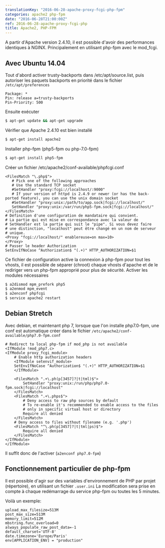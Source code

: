 ```yaml
---
translationKey: "2016-06-28-apache-proxy-fcgi-php-fpm"
categories: apache2 php-fpm
date: "2016-06-28T21:00:00Z"
ref: 2016-06-28-apache-proxy-fcgi-php
title: Apache2, PHP-FPM
---
```


A partir d'Apache version 2.4.10, il est possible d'avoir des performances identiques à NGINX.
Principalement en utilisant php-fpm avec le mod_fcgi.

## Avec Ubuntu 14.04
Tout d'abord activer trusty-backports dans /etc/apt/source.list,
puis autoriser les paquets backports en priorité dans le fichier `/etc/apt/preferences`
```
Package: *
Pin: release a=trusty-backports
Pin-Priority: 500
```

Ensuite exécuter
```bash
$ apt-get update && apt-get upgrade
```

Vérifier que Apache 2.4.10 est bien installé
```bash
$ apt-get install apache2
```

Installer php-fpm (php5-fpm ou php-7.0-fpm)
```bash
$ apt-get install php5-fpm
```

Créer un fichier /etc/apache2/conf-available/phpfcgi.conf
```
<FilesMatch "\.php$">
   # Pick one of the following approaches
   # Use the standard TCP socket
   #SetHandler "proxy:fcgi://localhost/:9000"
   # If your version of httpd is 2.4.9 or newer (or has the back-ported feature), you can use the unix domain socket
   #SetHandler "proxy:unix:/path/to/app.sock|fcgi://localhost/"
   SetHandler "proxy:unix:/var/run/php5-fpm.sock|fcgi://localhost/"
</FilesMatch>
# Définition d'une configuration de mandataire qui convient.
# La partie qui est mise en correspondance avec la valeur de
# SetHandler est la partie qui suit le "pipe". Si vous devez faire
# une distinction, "localhost" peut être changé en un nom de serveur
# unique.
<Proxy "fcgi://localhost/" enablereuse=on max=10>
</Proxy>
# Passer le header Authorization
SetEnvIfNoCase ^Authorization$ "(.+)" HTTP_AUTHORIZATION=$1
```

Ce fichier de configuration active la connexion à php-fpm pour tout les vhosts, il est possible de séparer (chroot) chaque vhosts d'apache et de le rediriger vers un php-fpm approprié pour plus de sécurité.
Activer les modules nécessaires
```bash
$ a2dismod mpm_prefork php5
$ a2enmod mpm_event
$ a2enconf phpfcgi
$ service apache2 restart
```

## Debian Stretch
Avec debian, et maintenant php 7, lorsque que l'on installe php7.0-fpm,
une conf est automatique créer dans le fichier `/etc/apache2/conf-available/php7.0-fpm.conf`
```
# Redirect to local php-fpm if mod_php is not available
<IfModule !mod_php7.c>
<IfModule proxy_fcgi_module>
    # Enable http authorization headers
    <IfModule setenvif_module>
    SetEnvIfNoCase ^Authorization$ "(.+)" HTTP_AUTHORIZATION=$1
    </IfModule>

    <FilesMatch ".+\.ph(p[3457]?|t|tml)$">
        SetHandler "proxy:unix:/run/php/php7.0-fpm.sock|fcgi://localhost"
    </FilesMatch>
    <FilesMatch ".+\.phps$">
        # Deny access to raw php sources by default
        # To re-enable it's recommended to enable access to the files
        # only in specific virtual host or directory
        Require all denied
    </FilesMatch>
    # Deny access to files without filename (e.g. '.php')
    <FilesMatch "^\.ph(p[3457]?|t|tml|ps)$">
        Require all denied
    </FilesMatch>
</IfModule>
</IfModule>
```

Il suffit donc de l'activer (`a2enconf php7.0-fpm`)

## Fonctionnement particulier de php-fpm
Il est possible d'agir sur des variables d'environnement de PHP par projet (répertoire),
en utilisant un fichier `.user.ini`
La modification sera prise en compte à chaque redémarrage du service php-fpm ou
 toutes les 5 minutes.

Voilà un exemple:
```
upload_max_filesize=513M
post_max_size=513M
memory_limit=512M
mbstring.func_overload=0
always_populate_raw_post_data=-1
default_charset='UTF-8'
date.timezone='Europe/Paris'
env[APPLICATION_ENV] = "production"
```
